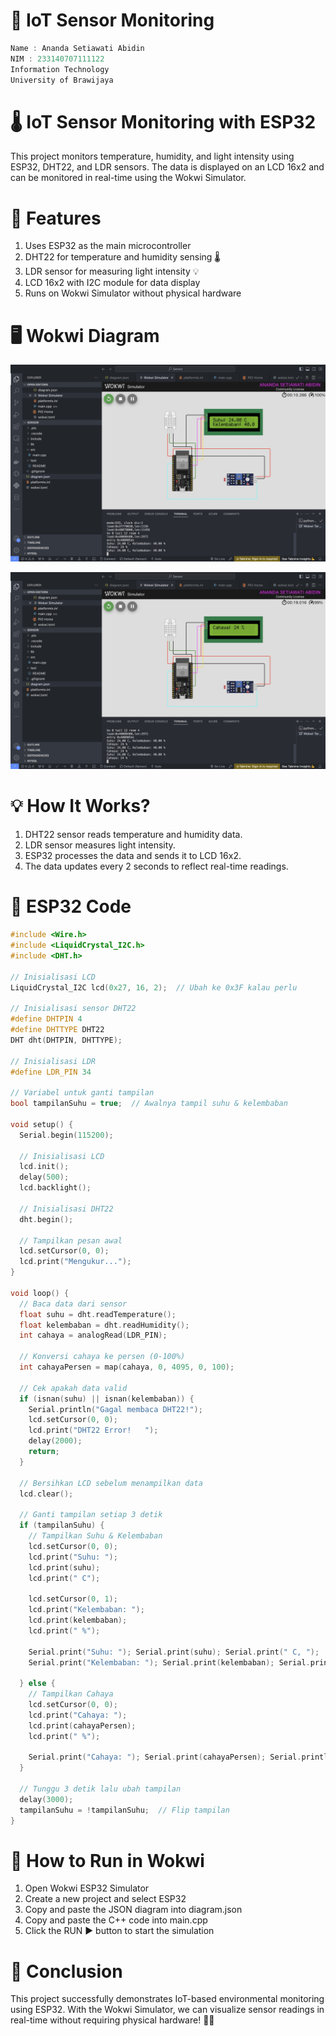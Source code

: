 # 📌 IoT Sensor Monitoring 
```cpp
Name : Ananda Setiawati Abidin  
NIM : 233140707111122  
Information Technology  
University of Brawijaya  
```

# 🌡️ IoT Sensor Monitoring with ESP32 
This project monitors temperature, humidity, and light intensity using ESP32, DHT22, and LDR sensors. 
The data is displayed on an LCD 16x2 and can be monitored in real-time using the Wokwi Simulator. 

# 🔧 Features 
1. Uses ESP32 as the main microcontroller
2. DHT22 for temperature and humidity sensing 🌡️
3. LDR sensor for measuring light intensity 💡
4. LCD 16x2 with I2C module for data display
5. Runs on Wokwi Simulator without physical hardware

# 🖥️ Wokwi Diagram 
![Diagram 1](https://github.com/anandaast/IoT-Sensor-Monitoring/blob/main/Image%2011-03-25%20at%2008.49.jpeg)  

![Diagram 2](https://github.com/anandaast/IoT-Sensor-Monitoring/blob/main/Image%2011-03-25%20at%2008.49%20%281%29.jpeg)  

# 💡 How It Works? 

1. DHT22 sensor reads temperature and humidity data.
2. LDR sensor measures light intensity.
3. ESP32 processes the data and sends it to LCD 16x2.
4. The data updates every 2 seconds to reflect real-time readings.

# 📜 ESP32 Code 
```cpp 
#include <Wire.h>
#include <LiquidCrystal_I2C.h>
#include <DHT.h>

// Inisialisasi LCD
LiquidCrystal_I2C lcd(0x27, 16, 2);  // Ubah ke 0x3F kalau perlu

// Inisialisasi sensor DHT22
#define DHTPIN 4
#define DHTTYPE DHT22
DHT dht(DHTPIN, DHTTYPE);

// Inisialisasi LDR
#define LDR_PIN 34

// Variabel untuk ganti tampilan
bool tampilanSuhu = true;  // Awalnya tampil suhu & kelembaban

void setup() {
  Serial.begin(115200);
  
  // Inisialisasi LCD
  lcd.init();
  delay(500);
  lcd.backlight();
  
  // Inisialisasi DHT22
  dht.begin();

  // Tampilkan pesan awal
  lcd.setCursor(0, 0);
  lcd.print("Mengukur...");
}

void loop() {
  // Baca data dari sensor
  float suhu = dht.readTemperature();
  float kelembaban = dht.readHumidity();
  int cahaya = analogRead(LDR_PIN);

  // Konversi cahaya ke persen (0-100%)
  int cahayaPersen = map(cahaya, 0, 4095, 0, 100);

  // Cek apakah data valid
  if (isnan(suhu) || isnan(kelembaban)) {
    Serial.println("Gagal membaca DHT22!");
    lcd.setCursor(0, 0);
    lcd.print("DHT22 Error!   ");
    delay(2000);
    return;
  }

  // Bersihkan LCD sebelum menampilkan data
  lcd.clear();

  // Ganti tampilan setiap 3 detik
  if (tampilanSuhu) {
    // Tampilkan Suhu & Kelembaban
    lcd.setCursor(0, 0);
    lcd.print("Suhu: ");
    lcd.print(suhu);
    lcd.print(" C");

    lcd.setCursor(0, 1);
    lcd.print("Kelembaban: ");
    lcd.print(kelembaban);
    lcd.print(" %");

    Serial.print("Suhu: "); Serial.print(suhu); Serial.print(" C, ");
    Serial.print("Kelembaban: "); Serial.print(kelembaban); Serial.println(" %");

  } else {
    // Tampilkan Cahaya
    lcd.setCursor(0, 0);
    lcd.print("Cahaya: ");
    lcd.print(cahayaPersen);
    lcd.print(" %");

    Serial.print("Cahaya: "); Serial.print(cahayaPersen); Serial.println(" %");
  }

  // Tunggu 3 detik lalu ubah tampilan
  delay(3000);
  tampilanSuhu = !tampilanSuhu;  // Flip tampilan
}

```
# 🚀 How to Run in Wokwi 
1. Open Wokwi ESP32 Simulator
2. Create a new project and select ESP32
3. Copy and paste the JSON diagram into diagram.json
4. Copy and paste the C++ code into main.cpp
5. Click the RUN ▶️ button to start the simulation

# 📌 Conclusion 
This project successfully demonstrates IoT-based environmental monitoring using ESP32.
With the Wokwi Simulator, we can visualize sensor readings in real-time without requiring physical hardware! 🚀💡

